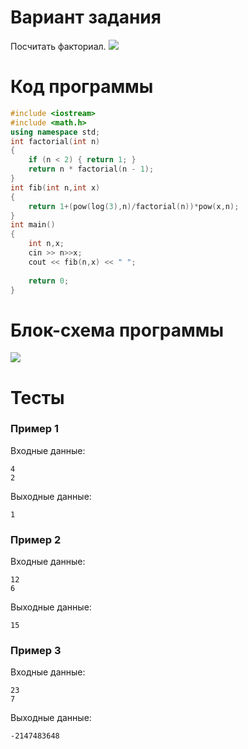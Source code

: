 # Вариант задания
Посчитать факториал.
<image src="lab_sum_png.png">

# Код программы
```cpp
#include <iostream>
#include <math.h>
using namespace std;
int factorial(int n)
{
	if (n < 2) { return 1; }
	return n * factorial(n - 1);
}
int fib(int n,int x)
{
	return 1+(pow(log(3),n)/factorial(n))*pow(x,n);
}
int main()
{
	int n,x;
	cin >> n>>x;
	cout << fib(n,x) << " ";
	
	return 0;
}
```
# Блок-схема программы
<image src="lab_sum.drawio.png">
	
# Тесты
### Пример 1
Входные данные:
```
4
2
```
Выходные данные:
```
1
```
### Пример 2
Входные данные:
```
12
6
```
Выходные данные:
```
15
```
### Пример 3
Входные данные:
```
23
7
```
Выходные данные:
```
-2147483648
```
